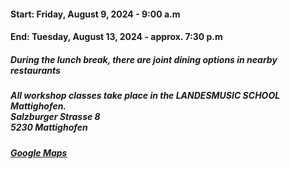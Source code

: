#### Start: Friday, August 9, 2024 - 9:00 a.m
#### End: Tuesday, August 13, 2024 - approx. 7:30 p.m

##### During the lunch break, there are joint dining options in nearby restaurants

##### All workshop classes take place in the LANDESMUSIC SCHOOL Mattighofen.<br>Salzburger Strasse 8<br>5230 Mattighofen
##### <a href="https://www.google.com/maps/place/Landesmusikschule/@48.1004375,13.1502182,18z/data=!4m5!3m4!1s0x47742568edba74c3:0x83b971c265914afc!8m2!3d48.1004904!4d13.1512641?hl=de" target="_blank">Google Maps</a>

<br>
